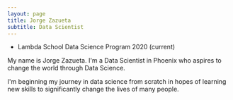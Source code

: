```yaml
---
layout: page
title: Jorge Zazueta
subtitle: Data Scientist
---
```

- Lambda School Data Science Program 2020 (current)

My name is Jorge Zazueta. I'm a Data Scientist in Phoenix who aspires to change the world through Data Science.

I'm beginning my journey in data science from scratch in hopes of learning new skills to significantly change
the lives of many people.
